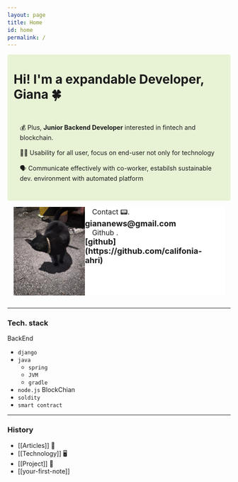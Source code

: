 ```yaml
---
layout: page
title: Home
id: home
permalink: /
---
```

<div id="main-sector" style="background: #E8F3D6; border-radius:4px;">
<div  width="1500em" height="500em" style="padding: 0em 1em;">
<h1>Hi! I'm a expandable Developer, Giana 🍀</h1>

<p style="padding: 2em 1em; border-radius: 4px;">
  💰 Plus, <span style="font-weight: bold">Junior Backend Developer</span> interested in fintech and blockchain.
  <br><br>
  👩‍🦯 Usability for all user, focus on end-user not only for technology
  <br><br>
  🗣 Communicate effectively with co-worker, estabilsh sustainable dev. environment with automated platform 
</p>
</div>
</div>
<div style="border-radius:4px; padding:1em 1em; background:white; background-clip: content-box; display:flex; align-content:flex-start;">
<img src="../assets/image.jpg" height="200em" width="200em">
<div>
<span style="font-size: medium; padding: 0em 1em;">Contact 📟. <br><strong style="font-size: large;">giananews@gmail.com</strong></span>
<br>
<span style="font-size: medium; padding: 0em 1em;">Github .<br> <strong style="font-size: large;">[github](https://github.com/califonia-ahri)</strong></span>
</div>
</div>

<hr>

### Tech. stack
BackEnd
- ```django```
- ```java```
  - ```spring```
  - ```JVM```
  - ```gradle```
- ```node.js```
BlockChian
- ```soldity```
- ```smart contract```

<hr>

### History
- [[Articles]] 📰
- [[Technology]] 🖥️
- [[Project]] 🤼
- [[your-first-note]]

<style>
  .wrapper {
    max-width: 46em;
  }
  #main-sector{
    display:flex;
    justify-content: space-between;
  }
</style>
